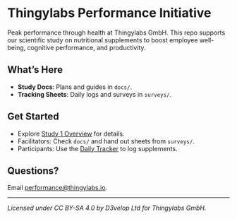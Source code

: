 # Thingylabs Performance Initiative

Peak performance through health at Thingylabs GmbH. This repo supports our scientific study on nutritional supplements to boost employee well-being, cognitive performance, and productivity.

## What’s Here
- **Study Docs**: Plans and guides in `docs/`.
- **Tracking Sheets**: Daily logs and surveys in `surveys/`.

## Get Started
- Explore [Study 1 Overview](index.md) for details.
- Facilitators: Check `docs/` and hand out sheets from `surveys/`.
- Participants: Use the [Daily Tracker](surveys/s1-daily-tracker.md) to log supplements.

## Questions?
Email [performance@thingylabs.io](mailto:performance@thingylabs.io).

---
*Licensed under CC BY-SA 4.0 by D3velop Ltd for Thingylabs GmbH.*
